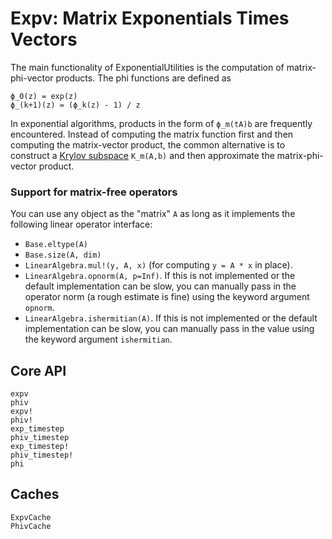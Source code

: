 # Expv: Matrix Exponentials Times Vectors

The main functionality of ExponentialUtilities is the computation of matrix-phi-vector products. The phi functions are defined as

```
ϕ_0(z) = exp(z)
ϕ_(k+1)(z) = (ϕ_k(z) - 1) / z
```

In exponential algorithms, products in the form of `ϕ_m(tA)b` are frequently encountered. Instead of computing the matrix function first and then computing the matrix-vector product, the common alternative is to construct a [Krylov subspace](https://en.wikipedia.org/wiki/Krylov_subspace) `K_m(A,b)` and then approximate the matrix-phi-vector product.

### Support for matrix-free operators

You can use any object as the "matrix" `A` as long as it implements the following linear operator interface:

  - `Base.eltype(A)`
  - `Base.size(A, dim)`
  - `LinearAlgebra.mul!(y, A, x)` (for computing `y = A * x` in place).
  - `LinearAlgebra.opnorm(A, p=Inf)`. If this is not implemented or the default implementation can be slow, you can manually pass in the operator norm (a rough estimate is fine) using the keyword argument `opnorm`.
  - `LinearAlgebra.ishermitian(A)`. If this is not implemented or the default implementation can be slow, you can manually pass in the value using the keyword argument `ishermitian`.

## Core API

```@docs
expv
phiv
expv!
phiv!
exp_timestep
phiv_timestep
exp_timestep!
phiv_timestep!
phi
```

## Caches

```@docs
ExpvCache
PhivCache
```

